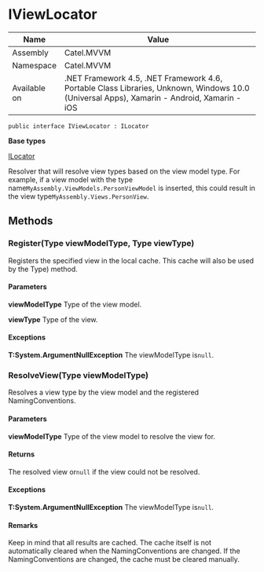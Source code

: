 

# IViewLocator

Name|Value
---|---
Assembly|Catel.MVVM
Namespace|Catel.MVVM
Available on|.NET Framework 4.5, .NET Framework 4.6, Portable Class Libraries, Unknown, Windows 10.0 (Universal Apps), Xamarin - Android, Xamarin - iOS

```
public interface IViewLocator : ILocator
```

**Base types**

[ILocator](/Catel.MVVM\Catel\MVVM\ILocator.md)


Resolver that will resolve view types based on the view model type. For example, if a view model with the type name`MyAssembly.ViewModels.PersonViewModel` is inserted, this could result in the view type`MyAssembly.Views.PersonView`.



## Methods

### Register(Type viewModelType, Type viewType)

Registers the specified view in the local cache. This cache will also be used by the Type) method.

#### Parameters

**viewModelType**
Type of the view model.

**viewType**
Type of the view.

#### Exceptions

**T:System.ArgumentNullException**
The viewModelType is`null`.



### ResolveView(Type viewModelType)

Resolves a view type by the view model and the registered NamingConventions.

#### Parameters

**viewModelType**
Type of the view model to resolve the view for.

#### Returns

The resolved view or`null` if the view could not be resolved.

#### Exceptions

**T:System.ArgumentNullException**
The viewModelType is`null`.

#### Remarks

Keep in mind that all results are cached. The cache itself is not automatically cleared when the NamingConventions are changed. If the NamingConventions are changed, the cache must be cleared manually.



